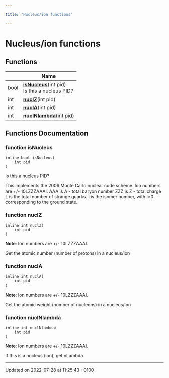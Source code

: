 ```yaml
---

title: "Nucleus/ion functions"

---
```


# Nucleus/ion functions



## Functions

|                | Name           |
| -------------- | -------------- |
| bool | **[isNucleus](http://example.org/modules/group__mcutils__nucleus__ion/#function-isnucleus)**(int pid)<br>Is this a nucleus PID?  |
| int | **[nuclZ](http://example.org/modules/group__mcutils__nucleus__ion/#function-nuclz)**(int pid) |
| int | **[nuclA](http://example.org/modules/group__mcutils__nucleus__ion/#function-nucla)**(int pid) |
| int | **[nuclNlambda](http://example.org/modules/group__mcutils__nucleus__ion/#function-nuclnlambda)**(int pid) |


## Functions Documentation

### function isNucleus

```
inline bool isNucleus(
    int pid
)
```

Is this a nucleus PID? 

This implements the 2006 Monte Carlo nuclear code scheme. Ion numbers are +/- 10LZZZAAAI. AAA is A - total baryon number ZZZ is Z - total charge L is the total number of strange quarks. I is the isomer number, with I=0 corresponding to the ground state. 


### function nuclZ

```
inline int nuclZ(
    int pid
)
```


**Note**: Ion numbers are +/- 10LZZZAAAI. 

Get the atomic number (number of protons) in a nucleus/ion 


### function nuclA

```
inline int nuclA(
    int pid
)
```


**Note**: Ion numbers are +/- 10LZZZAAAI. 

Get the atomic weight (number of nucleons) in a nucleus/ion 


### function nuclNlambda

```
inline int nuclNlambda(
    int pid
)
```


**Note**: Ion numbers are +/- 10LZZZAAAI. 

If this is a nucleus (ion), get nLambda 






-------------------------------

Updated on 2022-07-28 at 11:25:43 +0100